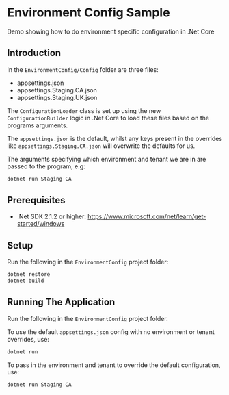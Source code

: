 # Environment Config Sample

Demo showing how to do environment specific configuration in .Net Core

## Introduction

In the `EnvironmentConfig/Config` folder are three files:

* appsettings.json
* appsettings.Staging.CA.json
* appsettings.Staging.UK.json

The `ConfigurationLoader` class is set up using the new `ConfigurationBuilder` logic in .Net Core to load these files based on the programs arguments.

The `appsettings.json` is the default, whilst any keys present in the overrides like `appsettings.Staging.CA.json` will overwrite the defaults for us.

The arguments specifying which environment and tenant we are in are passed to the program, e.g:

```bash
dotnet run Staging CA
```

## Prerequisites

* .Net SDK 2.1.2 or higher: https://www.microsoft.com/net/learn/get-started/windows

## Setup

Run the following in the `EnvironmentConfig` project folder:

```bash
dotnet restore
dotnet build
```

## Running The Application

Run the following in the `EnvironmentConfig` project folder.

To use the default `appsettings.json` config with no environment or tenant overrides, use:

```bash
dotnet run
```

To pass in the environment and tenant to override the default configuration, use:

```bash
dotnet run Staging CA
```